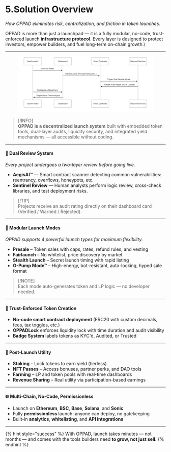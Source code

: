 # 5.Solution Overview

_How OPPAD eliminates risk, centralization, and friction in token launches._

OPPAD is more than just a launchpad — it is a fully modular, no-code, trust-enforced launch **infrastructure protocol**. Every layer is designed to protect investors, empower builders, and fuel long-term on-chain growth.\


***

<figure><img src=".gitbook/assets/109b1cf1-33c8-49a0-9234-9a5812a52b69.png" alt=""><figcaption></figcaption></figure>

> \[!INFO]\
> **OPPAD is a decentralized launch system** built with embedded token tools, dual-layer audits, liquidity security, and integrated yield mechanisms — all accessible without coding.

***

#### 🧠 Dual Review System

_Every project undergoes a two-layer review before going live._

* **AegisAI™** — Smart contract scanner detecting common vulnerabilities: reentrancy, overflows, honeypots, etc.
* **Sentinel Review** — Human analysts perform logic review, cross-check libraries, and test deployment risks.

> \[!TIP]\
> Projects receive an audit rating directly on their dashboard card (Verified / Warned / Rejected).

***

#### 🧰 Modular Launch Modes

_OPPAD supports 4 powerful launch types for maximum flexibility._

* **Presale** – Token sales with caps, rates, refund rules, and vesting
* **Fairlaunch** – No whitelist, price discovery by market
* **Stealth Launch** – Secret launch timing with rapid listing
* **O-Pump Mode™** – High-energy, bot-resistant, auto-locking, hyped sale format

> \[!NOTE]\
> Each mode auto-generates token and LP logic — no developer needed.

***

#### 🔐 Trust-Enforced Token Creation

* **No-code smart contract deployment** (ERC20 with custom decimals, fees, tax toggles, etc.)
* **OPPADLock** enforces liquidity lock with time duration and audit visibility
* **Badge System** labels tokens as KYC'd, Audited, or Trusted

***

#### 🔁 Post-Launch Utility

* **Staking** – Lock tokens to earn yield (tierless)
* **NFT Passes** – Access bonuses, partner perks, and DAO tools
* **Farming** – LP and token pools with real-time dashboards
* **Revenue Sharing** – Real utility via participation-based earnings

***

#### 🌐 Multi-Chain, No-Code, Permissionless

* Launch on **Ethereum**, **BSC**, **Base**, **Solana**, and **Sonic**
* Fully **permissionless** launch: anyone can deploy, no gatekeeping
* Built-in **analytics**, **whitelisting**, and **API integrations**

***

{% hint style="success" %}
With OPPAD, launch takes minutes — not months — and comes with the tools builders need **to grow, not just sell.**
{% endhint %}
